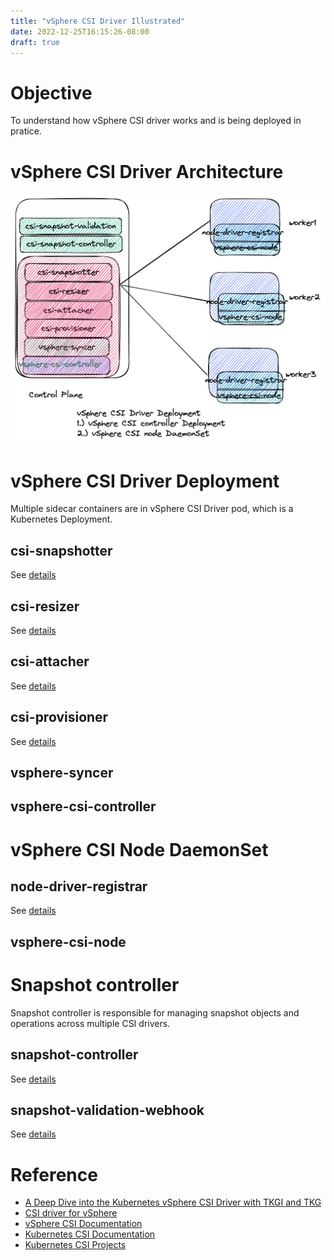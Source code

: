 ```yaml
---
title: "vSphere CSI Driver Illustrated"
date: 2022-12-25T16:15:26-08:00
draft: true
---
```


# Objective

To understand how vSphere CSI driver works and is being deployed in pratice.

# vSphere CSI Driver Architecture 
![vSphere CSI Driver Architecture](/images/vsphere-csi-driver-architecture.png)

# vSphere CSI Driver Deployment
Multiple sidecar containers are in vSphere CSI Driver pod, which is a Kubernetes Deployment.

## csi-snapshotter
See [details](https://kubernetes-csi.github.io/docs/external-snapshotter.html#description)

## csi-resizer
See [details](https://kubernetes-csi.github.io/docs/external-resizer.html#description)

## csi-attacher
See [details](https://kubernetes-csi.github.io/docs/external-attacher.html#description)

## csi-provisioner
See [details](https://kubernetes-csi.github.io/docs/external-provisioner.html#description)

## vsphere-syncer

## vsphere-csi-controller

# vSphere CSI Node DaemonSet

## node-driver-registrar

See [details](https://kubernetes-csi.github.io/docs/node-driver-registrar.html#description)

## vsphere-csi-node

# Snapshot controller

Snapshot controller is responsible for managing snapshot objects and operations
across multiple CSI drivers.

## snapshot-controller

See [details](https://kubernetes-csi.github.io/docs/snapshot-controller.html#description)

## snapshot-validation-webhook

See [details](https://kubernetes-csi.github.io/docs/snapshot-validation-webhook.html#description)

# Reference
- [A Deep Dive into the Kubernetes vSphere CSI Driver with TKGI and TKG](https://tanzu.vmware.com/content/blog/a-deep-dive-into-the-kubernetes-vsphere-csi-driver-with-tkgi-and-tkg)
- [CSI driver for vSphere](https://github.com/kubernetes-sigs/vsphere-csi-driver)
- [vSphere CSI Documentation](https://docs.vmware.com/en/VMware-vSphere-Container-Storage-Plug-in/index.html)
- [Kubernetes CSI Documentation](https://kubernetes-csi.github.io/docs/)
- [Kubernetes CSI Projects](https://github.com/kubernetes-csi)
